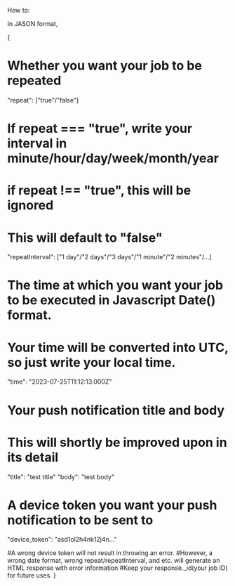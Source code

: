 How to:

In JASON format,

{
  # Whether you want your job to be repeated
  "repeat": ["true"/"false"] 
  
  # If repeat === "true", write your interval in minute/hour/day/week/month/year
  # if repeat !== "true", this will be ignored
  # This will default to "false"
  "repeatInterval": ["1 day"/"2 days"/"3 days"/"1 minute"/"2 minutes"/...]
  
  # The time at which you want your job to be executed in Javascript Date() format.
  # Your time will be converted into UTC, so just write your local time.
  "time": "2023-07-25T11:12:13.000Z"
  
  # Your push notification title and body
  # This will shortly be improved upon in its detail
  "title": "test title"
  "body": "test body"
  
  # A device token you want your push notification to be sent to
  "device_token": "asd1ol2h4nk12j4n..."
  
  #A wrong device token will not result in throwing an error.
  #However, a wrong date format, wrong repeat/repeatInterval, and etc. will generate an HTML response with error information
  #Keep your response._id(your job ID) for future uses.
}